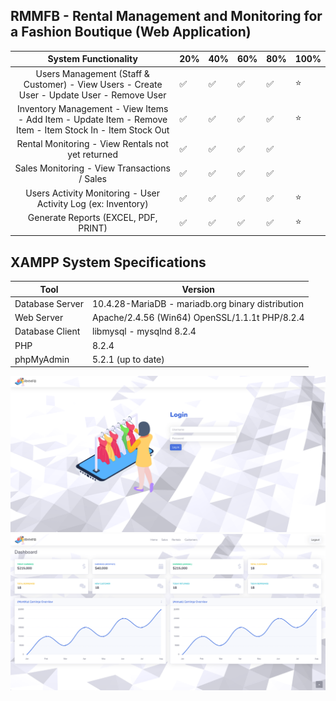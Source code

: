 ## RMMFB - Rental Management and Monitoring for a Fashion Boutique (Web Application)

|                                          **System Functionality**                                         | 20% | 40% | 60% | 80% | 100% |
|:---------------------------------------------------------------------------------------------------------:|-----|-----|-----|-----|------|
| Users Management (Staff & Customer) - View Users - Create User - Update User - Remove User                | ✅   | ✅   | ✅   | ✅   | ⭐    |
| Inventory Management - View Items - Add Item - Update Item - Remove Item - Item Stock In - Item Stock Out | ✅   | ✅   | ✅   | ✅   | ⭐    |
| Rental Monitoring - View Rentals not yet returned                                                         | ✅   | ✅   | ✅   | ✅   |      |
| Sales Monitoring - View Transactions / Sales                                                              | ✅   | ✅   | ✅   | ✅   |      |
| Users Activity Monitoring - User Activity Log (ex: Inventory)                                             | ✅   | ✅   | ✅   | ✅   | ⭐    |
| Generate Reports (EXCEL, PDF, PRINT)                                                                      | ✅   | ✅   | ✅   | ✅   | ⭐    |


## XAMPP System Specifications

| Tool            | Version                             |
|-----------------|-------------------------------------|
| Database Server | 10.4.28-MariaDB - mariadb.org binary distribution |
| Web Server      | Apache/2.4.56 (Win64) OpenSSL/1.1.1t PHP/8.2.4 |
| Database Client | libmysql - mysqlnd 8.2.4             |
| PHP             | 8.2.4                               |
| phpMyAdmin      | 5.2.1 (up to date)                   |



![alt text](https://github.com/HashJProgramming/RMMFB/blob/Main/screenshot/1.png)
![alt text](https://github.com/HashJProgramming/RMMFB/blob/Main/screenshot/2.png)
